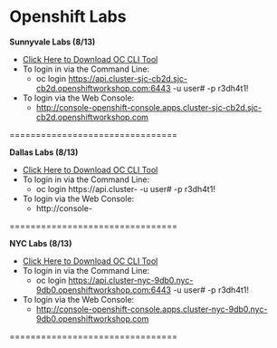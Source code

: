 # Openshift Labs


**Sunnyvale Labs (8/13)**

  - [Click Here to Download OC CLI Tool](https://mirror.openshift.com/pub/openshift-v4/clients/ocp/4.1.4)
  - To login in via the Command Line: 
    - oc login https://api.cluster-sjc-cb2d.sjc-cb2d.openshiftworkshop.com:6443 -u user# -p r3dh4t1!
  - To login via the Web Console:
    - http://console-openshift-console.apps.cluster-sjc-cb2d.sjc-cb2d.openshiftworkshop.com 

================================

**Dallas Labs (8/13)**

  - [Click Here to Download OC CLI Tool](https://mirror.openshift.com/pub/openshift-v4/clients/ocp/4.1.4)
  - To login in via the Command Line: 
    - oc login https://api.cluster- -u user# -p r3dh4t1!
  - To login via the Web Console:
    - http://console- 

================================

**NYC Labs (8/13)**

  - [Click Here to Download OC CLI Tool](https://mirror.openshift.com/pub/openshift-v4/clients/ocp/4.1.4)
  - To login in via the Command Line:
    - oc login  https://api.cluster-nyc-9db0.nyc-9db0.openshiftworkshop.com:6443 -u user# -p r3dh4t1!
  - To login via the Web Console:
    - http://console-openshift-console.apps.cluster-nyc-9db0.nyc-9db0.openshiftworkshop.com 


================================


